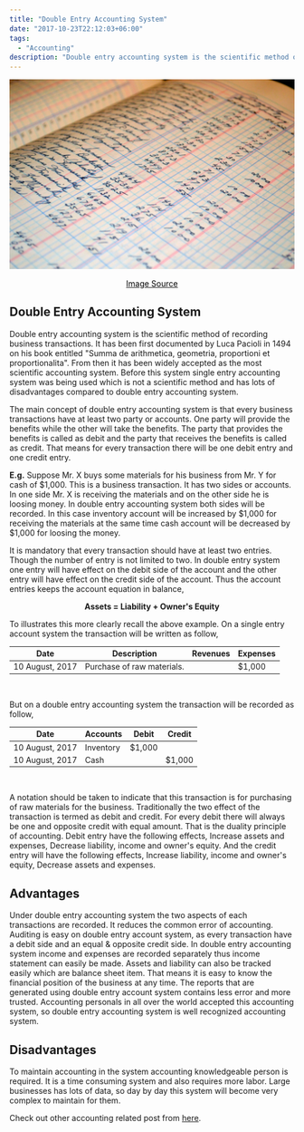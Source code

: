 ```yaml
---
title: "Double Entry Accounting System"
date: "2017-10-23T22:12:03+06:00"
tags:
  - "Accounting"
description: "Double entry accounting system is the scientific method of recording business transactions. It has been first  documented by Luca Pacioli in 1494."
---
```


![Double Entry Accounting System](double-entry-accounting-system.jpg "Double Entry Accounting System")
[<center><span style="color:black">Image Source</span></center>](https://pixabay.com/photos/ledger-accounting-business-money-1428230/)

## Double Entry Accounting System
Double entry accounting system is the scientific method of recording business transactions. It has been first  documented by Luca Pacioli in 1494 on his book entitled  "Summa de arithmetica, geometria, proportioni et proportionalita". From then it has been widely accepted as the most scientific accounting system. Before this system single entry accounting system was being used which is not a scientific method and has lots of disadvantages compared to double entry accounting system.

The main concept of double entry accounting system is that every business transactions have at least two party or accounts. One party will provide the benefits while the other will take the benefits. The party that provides the benefits is called as debit and the party that receives the benefits is called as credit. That means for every transaction there will be one debit entry and one credit entry.

**E.g.** Suppose Mr. X buys some materials for his business from Mr. Y for cash of \$1,000. This is a business transaction. It has two sides or accounts. In one side Mr. X is receiving the materials and on the other side he is loosing money. In double entry accounting system both sides will be recorded. In this case inventory account will be increased by \$1,000 for receiving the materials at the same time cash account will be decreased by \$1,000 for loosing the money.

It is mandatory that every transaction should have at least two entries. Though the number of entry is not limited to two. In double entry system one entry will have effect on the debit side of the account and the other entry will have effect on the credit side of the account. Thus the account entries keeps the account equation in balance,

**<center>Assets = Liability + Owner's Equity</center>**

To illustrates this more clearly recall the above example. On a single entry account system the transaction will be written as follow,

<div class="table-responsive">
<table class="table table-bordered table-hover">
  <thead class="thead-dark">
  <tr>
    <th>Date</th>
    <th>Description</th>
    <th>Revenues</th>
    <th>Expenses</th>
  </tr>
  </thead>
  <tr>
   <td>10 August, 2017</td>
   <td>Purchase of raw materials.</td>
   <td></td>
   <td class="text-right">$1,000</td>
  </tr>
</table>
</div>
</br>

But on a double entry accounting system the transaction will be recorded as follow,

<div class="table-responsive">
<table class="table table-bordered table-hover">
  <thead class="thead-dark">
  <tr>
    <th>Date</th>
    <th>Accounts</th>
    <th class="text-center">Debit</th>
    <th class="text-center">Credit</th>
  </tr>
  </thead>
  <tr>
   <td>10 August, 2017</td>
   <td>Inventory</td>
   <td class="text-right">$1,000</td>
   <td></td>
  </tr>
  <tr>
   <td>10 August, 2017</td>
   <td>Cash</td>
   <td></td>
   <td class="text-right">$1,000</td>
  </tr>
</table>
</div>
</br>

A notation should be taken to indicate that this transaction is for purchasing of raw materials for the business.
Traditionally the two effect of the transaction is termed as debit and credit. For every debit there will always be one and opposite credit with equal amount. That is the duality principle of accounting. Debit entry have the following effects,
Increase assets and expenses,
Decrease liability, income and owner's equity.
And the credit entry will have the following effects,
Increase liability, income and owner's equity,
Decrease assets and expenses.

## Advantages
Under double entry accounting system the two aspects of each transactions are recorded. It reduces the common error of accounting.
Auditing is easy on double entry account system, as every transaction have a debit side and an equal & opposite credit side.
In double entry accounting system income and expenses are recorded separately thus income statement can easily be made.
Assets and liability can also be tracked easily which are balance sheet item. That means it is easy to know the financial position of the business at any time.
The reports that are generated using double entry account system contains less error and more trusted.
Accounting personals in all over the world accepted this accounting system, so double entry accounting system is well recognized accounting system.

## Disadvantages
To maintain accounting in the system accounting knowledgeable person is required.
It is a time consuming system and also requires more labor.
Large businesses has lots of data, so day by day this system will become very complex to maintain for them.


Check out other accounting related post from
[here](https://www.nahidsaikat.com/tags/accounting/ "Accounting Post").
